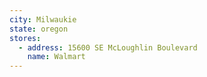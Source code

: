 ```yaml
---
city: Milwaukie
state: oregon
stores:
  - address: 15600 SE McLoughlin Boulevard
    name: Walmart
---
```

